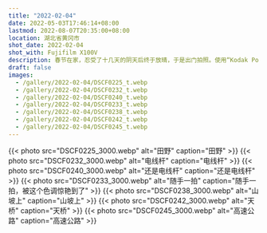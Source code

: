 ```yaml
---
title: "2022-02-04"
date: 2022-05-03T17:46:14+08:00
lastmod: 2022-08-07T20:35:00+08:00
location: 湖北省黄冈市
shot_date: 2022-02-04
shot_with: Fujifilm X100V
description: 春节在家，忍受了十几天的阴天后终于放晴，于是出门拍照。使用“Kodak Portra 160”胶片模拟配方（来自 Fuji X Weekly）。
draft: false
images:
  - /gallery/2022-02-04/DSCF0225_t.webp
  - /gallery/2022-02-04/DSCF0232_t.webp
  - /gallery/2022-02-04/DSCF0240_t.webp
  - /gallery/2022-02-04/DSCF0233_t.webp
  - /gallery/2022-02-04/DSCF0238_t.webp
  - /gallery/2022-02-04/DSCF0242_t.webp
  - /gallery/2022-02-04/DSCF0245_t.webp
---
```


{{< photo src="DSCF0225_3000.webp" alt="田野" caption="田野" >}}
{{< photo src="DSCF0232_3000.webp" alt="电线杆" caption="电线杆" >}}
{{< photo src="DSCF0240_3000.webp" alt="还是电线杆" caption="还是电线杆" >}}
{{< photo src="DSCF0233_3000.webp" alt="随手一拍" caption="随手一拍，被这个色调惊艳到了" >}}
{{< photo src="DSCF0238_3000.webp" alt="山坡上" caption="山坡上" >}}
{{< photo src="DSCF0242_3000.webp" alt="天桥" caption="天桥" >}}
{{< photo src="DSCF0245_3000.webp" alt="高速公路" caption="高速公路" >}}
